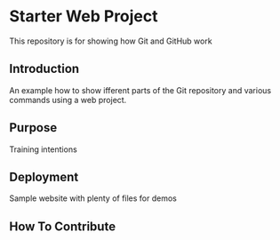 # Starter Web Project

This repository is for showing how Git and GitHub work

## Introduction

An example how to show ifferent parts of the Git repository and various commands using a web project.

## Purpose

Training intentions

## Deployment

Sample website with plenty of files for demos

## How To Contribute